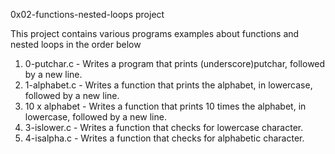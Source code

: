 0x02-functions-nested-loops project

This project contains various programs examples about functions and nested loops in the order below
1. 0-putchar.c - Writes a program that prints (underscore)putchar, followed by a new line.
2. 1-alphabet.c - Writes a function that prints the alphabet, in lowercase, followed by a new line.
3. 10 x alphabet - Writes a function that prints 10 times the alphabet, in lowercase, followed by a new line.
4. 3-islower.c -  Writes a function that checks for lowercase character.
5. 4-isalpha.c - Writes a function that checks for alphabetic character.

